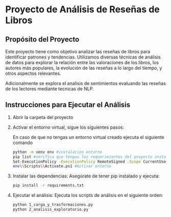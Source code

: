 # Proyecto de Análisis de Reseñas de Libros

## Propósito del Proyecto

Este proyecto tiene como objetivo analizar las reseñas de libros para identificar patrones y tendencias. Utilizamos diversas técnicas de análisis de datos para explorar la relación entre las valoraciones de los libros, los autores más populares, la evolución de las reseñas a lo largo del tiempo, y otros aspectos relevantes.

Adicionalmente se explora el analisis de sentimientos evaluando las reseñas de los lectores mediante tecnicas de NLP.

## Instrucciones para Ejecutar el Análisis

1. Abrir la carpeta del proyecto 

2. Activar el entorno virtual, sigue los siguientes pasos:

    En caso de que no tengas un entorno virtual creado ejecuta el siguiente comando
    ```bash
    python -m venv env #instalacion entorno 
    pip list #verifica que tengas los requerimientos del proyecto instalados
    Set-ExecutionPolicy -ExecutionPolicy RemoteSigned -Scope CurrentUser #Permisos powershell
    env\\Scripts\\Activate.ps1 #Activar entorno

3. Instalar las dependencias: Asegúrate de tener pip instalado y ejecuta:

    ```bash
    pip install -r requirements.txt

4. Ejecutar el análisis: Ejecuta los scripts de análisis en el siguiente orden:
    
    ```bash
    python 1_carga_y_trasformaciones.py
    python 2_analisis_exploratorio.py


